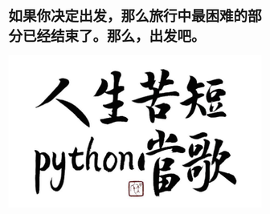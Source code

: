 # 如果你决定出发，那么旅行中最困难的部分已经结束了。那么，出发吧。
![Aaron Swartz](https://github.com/JustIT-USY/LiuTianyong-practice/blob/master/tim1g.jpg)

